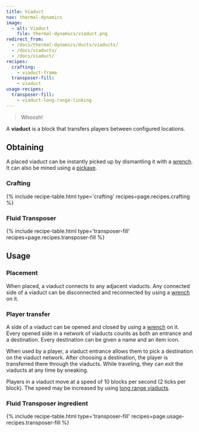 ```yaml
---
title: Viaduct
nav: thermal-dynamics
image:
  - alt: Viaduct
    file: thermal-dynamics/viaduct.png
redirect_from:
  - /docs/thermal-dynamics/ducts/viaducts/
  - /docs/viaducts/
  - /docs/viaduct/
recipes:
  crafting:
    - viaduct-frame
  transposer-fill:
    - viaduct
usage-recipes:
  transposer-fill:
    - viaduct-long-range-linking
---
```


> Whoosh!


A **viaduct** is a block that transfers players between configured locations.


Obtaining
---------

A placed viaduct can be instantly picked up by dismantling it with a
[wrench](/docs/wrenches/). It can also be mined using a
[pickaxe](https://minecraft.gamepedia.com/Pickaxe).

### Crafting
{% include recipe-table.html type='crafting' recipes=page.recipes.crafting %}

### Fluid Transposer
{% include recipe-table.html type='transposer-fill' recipes=page.recipes.transposer-fill %}


Usage
-----

### Placement
When placed, a viaduct connects to any adjacent viaducts. Any connected side of
a viaduct can be disconnected and reconnected by using a
[wrench](/docs/wrenches/) on it.

### Player transfer
A side of a viaduct can be opened and closed by using a
[wrench](/docs/wrenches/) on it. Every opened side in a network of viaducts
counts as both an entrance and a destination. Every destination can be given a
name and an item icon.

When used by a player, a viaduct entrance allows them to pick a destination on
the viaduct network. After choosing a destination, the player is transferred
there through the viaducts. While traveling, they can exit the viaducts at any
time by sneaking.

Players in a viaduct move at a speed of 10 blocks per second (2 ticks per
block). The speed may be increased by using [long range
viaducts](/docs/thermal-dynamics/long-range-viaduct/).


### Fluid Transposer ingredient
{% include recipe-table.html type='transposer-fill' recipes=page.usage-recipes.transposer-fill %}
